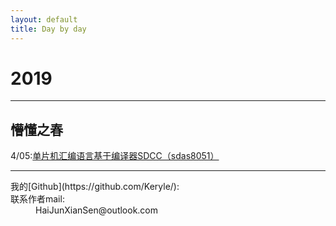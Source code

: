```yaml
---
layout: default
title: Day by day
---
```


# 2019


* * *

## 懵懂之春

4/05:[单片机汇编语言基于编译器SDCC（sdas8051）](./SddcForWindows_04-05.html)


* * *
<dl>
<dt>我的[Github](https://github.com/Keryle/):</dt>
<dt>联系作者mail:</dt>
<dd>HaiJunXianSen@outlook.com</dd>
